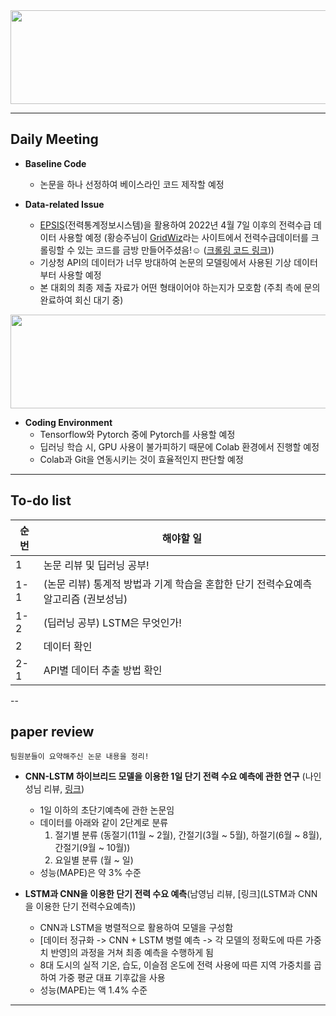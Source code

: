 <img src="https://github.com/TAEJIN-AHN/Electricity-Load-Prediction/assets/125945387/a0a67a63-34ba-481e-8b6c-7c99dbf0b458"  width="600" height="150"/>

---

## **Daily Meeting**
* **Baseline Code**
  * 논문을 하나 선정하여 베이스라인 코드 제작할 예정

* **Data-related Issue**
  * [EPSIS](https://epsis.kpx.or.kr/epsisnew/selectEkgeEpsMepRealChart.do?menuId=030300)(전력통계정보시스템)을 활용하여 2022년 4월 7일 이후의 전력수급 데이터 사용할 예정 (황승주님이 [GridWiz](http://www.happydr.co.kr/)라는 사이트에서 전력수급데이터를 크롤링할 수 있는 코드를 금방 만들어주셨음!:relaxed: ([크롤링 코드 링크]()))
  * 기상청 API의 데이터가 너무 방대하여 논문의 모델링에서 사용된 기상 데이터부터 사용할 예정
  * 본 대회의 최종 제출 자료가 어떤 형태이어야 하는지가 모호함 (주최 측에 문의완료하여 회신 대기 중)
<img src="https://github.com/TAEJIN-AHN/Electricity-Load-Prediction/assets/125945387/d4e589e9-78e0-4dfd-97cc-17ab84b0620e"  width="600" height="150"/>

* **Coding Environment**
  * Tensorflow와 Pytorch 중에 Pytorch를 사용할 예정
  * 딥러닝 학습 시, GPU 사용이 불가피하기 때문에 Colab 환경에서 진행할 예정
  * Colab과 Git을 연동시키는 것이 효율적인지 판단할 예정

---

## **To-do list**

|순번|해야할 일|
|--|--|
|1|논문 리뷰 및 딥러닝 공부!|
|1-1|(논문 리뷰) 통계적 방법과 기계 학습을 혼합한 단기 전력수요예측 알고리즘 (권보성님)|
|1-2|(딥러닝 공부) LSTM은 무엇인가!|
|2|데이터 확인|
|2-1|API별 데이터 추출 방법 확인|

--

## **paper review**
`팀원분들이 요약해주신 논문 내용을 정리! `
* **CNN-LSTM 하이브리드 모델을 이용한 1일 단기 전력 수요 예측에 관한 연구** (나인성님 리뷰, [링크](http://www.riss.kr/search/detail/DetailView.do?p_mat_type=be54d9b8bc7cdb09&control_no=10aad12e105f8bedffe0bdc3ef48d419))
  * 1일 이하의 초단기예측에 관한 논문임
  * 데이터를 아래와 같이 2단계로 분류
    1. 절기별 분류 (동절기(11월 ~ 2월), 간절기(3월 ~ 5월), 하절기(6월 ~ 8월), 간절기(9월 ~ 10월))
    2. 요일별 분류 (월 ~ 일) 
  * 성능(MAPE)은 약 3% 수준
 
* **LSTM과 CNN을 이용한 단기 전력 수요 예측**(남영님 리뷰, [링크](LSTM과 CNN을 이용한 단기 전력수요예측))
  * CNN과 LSTM을 병렬적으로 활용하여 모델을 구성함
  * [데이터 정규화 -> CNN + LSTM 병렬 예측 -> 각 모델의 정확도에 따른 가중치 반영]의 과정을 거쳐 최종 예측을 수행하게 됨
  * 8대 도시의 실적 기온, 습도, 이슬점 온도에 전력 사용에 따른 지역 가중치를 곱하여 가중 평균 대표 기후값을 사용
  * 성능(MAPE)는 액 1.4% 수준
---

